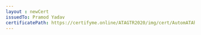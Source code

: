 ```yaml
--- 
layout : newCert 
issuedTo: Pramod Yadav 
certificatePath: https://certifyme.online/ATAGTR2020/img/cert/AutomATAhon/PramodYadav_0672c.png
--- 
```

